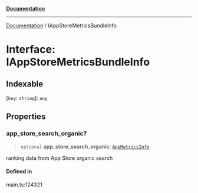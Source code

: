 [**Documentation**](../README.md)

***

[Documentation](../README.md) / IAppStoreMetricsBundleInfo

# Interface: IAppStoreMetricsBundleInfo

## Indexable

 \[`key`: `string`\]: `any`

## Properties

### app\_store\_search\_organic?

> `optional` **app\_store\_search\_organic**: [`AppMetricsInfo`](../classes/AppMetricsInfo.md)

ranking data from App Store organic search

#### Defined in

main.ts:124321

